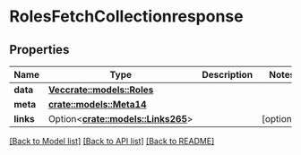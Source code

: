 # RolesFetchCollectionresponse

## Properties

Name | Type | Description | Notes
------------ | ------------- | ------------- | -------------
**data** | [**Vec<crate::models::Roles>**](roles.md) |  | 
**meta** | [**crate::models::Meta14**](meta14.md) |  | 
**links** | Option<[**crate::models::Links265**](links265.md)> |  | [optional]

[[Back to Model list]](../README.md#documentation-for-models) [[Back to API list]](../README.md#documentation-for-api-endpoints) [[Back to README]](../README.md)


